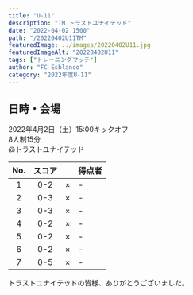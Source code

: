 ```yaml
---
title: "U-11"
description: "TM トラストユナイテッド"
date: "2022-04-02 1500"
path: "/20220402U11TM"
featuredImage: ../images/20220402U11.jpg
featuredImageAlt: "20220402U11"
tags: ["トレーニングマッチ"]
author: "FC Esblanco"
category: "2022年度U-11"
---
```


## 日時・会場

2022年4月2日（土）15:00キックオフ<br>
8人制15分<br>
@トラストユナイテッド

| No.| スコア |   | 得点者  |
|:--:|:------:|:-:|:--------|
| 1  | 0-2 | × |-|
| 2  | 0-3 | × |-|
| 3  | 0-3 | × |-|
| 4  | 0-2 | × |-|
| 5  | 0-2 | × |-|
| 6  | 0-2 | × |-|
| 7  | 0-5 | × |-|


トラストユナイテッドの皆様、ありがとうございました。